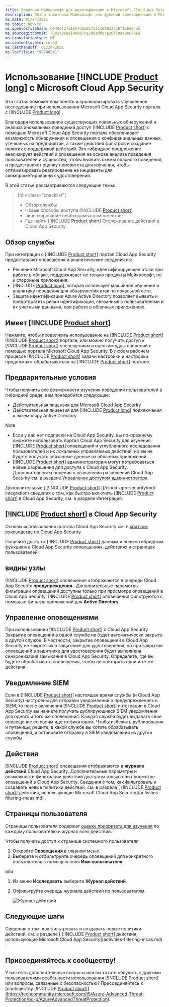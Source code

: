 ```yaml
---
title: Защитник Майкрософт для идентификации в Microsoft Cloud App Security
description: Обзор защитника Майкрософт для функций идентификации в Microsoft Cloud App Security.
ms.date: 01/24/2021
ms.topic: how-to
ms.openlocfilehash: 6040ef27e1657dbe017a31168932536f1cb594cb
ms.sourcegitcommit: 7002c960e1489b7ce2deadd8ce20f70a48a6766a
ms.translationtype: MT
ms.contentlocale: ru-RU
ms.lasthandoff: 01/24/2021
ms.locfileid: "98746941"
---
```

# <a name="using-product-long-with-microsoft-cloud-app-security"></a>Использование [!INCLUDE [Product long](includes/product-long.md)] с Microsoft Cloud App Security

Эта статья поможет вам понять и проанализировать улучшенное исследование при использовании Microsoft Cloud App Security портала с [!INCLUDE [Product long](includes/product-long.md)] .

Благодаря использованию существующих локальных обнаружений и анализа аномальных поведений доступ [!INCLUDE [Product short](includes/product-short.md)] с помощью Microsoft Cloud App Security портала обеспечивает возможность обнаружения и оповещения о конфиденциальных данных, утечканых на предприятии, а также действия фильтров и создание политик с поддержкой действий. Это гибридное предложение анализирует действия и оповещения на основе анализа поведения пользователей и сущностей, чтобы выявить схемы опасного поведения, и предоставляет оценку приоритета для изучения, чтобы оптимизировать реагирование на инциденты для скомпрометированных удостоверений.

В этой статье рассматриваются следующие темы:

> [!div class="checklist"]
>
> - Обзор службы
> - Новые способы доступа [!INCLUDE [Product short](includes/product-short.md)]
> - лицензирование необходимых компонентов;
> - Где найти [!INCLUDE [Product short](includes/product-short.md)] Отслеживание действий в Cloud App Security

## <a name="service-overview"></a>Обзор службы

При интеграции с [!INCLUDE [Product short](includes/product-short.md)] портал Cloud App Security предоставляет оповещения и аналитические сведения из:

- Решение Microsoft Cloud App Security, идентифицирующее атаки при работе в облаке, поддерживает не только продукты Майкрософт, но и сторонние приложения.
- [!INCLUDE [Product long](includes/product-long.md)], которая использует машинное обучение и аналитику поведения для обнаружения атак по локальной сети.
- Защита идентификации Azure Active Directory позволяет выявить и предотвратить риски идентификации, связанные с пользователями и их учетными данными, при работе в облачных приложениях.

## <a name="access-product-short"></a>Имеет [!INCLUDE [Product short](includes/product-short.md)]

Нажмите, чтобы продолжить использование на [!INCLUDE [Product short](includes/product-short.md)] [!INCLUDE [Product short](includes/product-short.md)] портале, или можно получить доступ к [!INCLUDE [Product short](includes/product-short.md)] оповещениям и оценкам удостоверений с помощью портала Microsoft Cloud App Security. В любом рабочем процессе [!INCLUDE [Product short](includes/product-short.md)] задачи настройки и настройки продолжают обрабатываться на [!INCLUDE [Product short](includes/product-short.md)] портале.

## <a name="prerequisites"></a>Предварительные условия

Чтобы получить все возможности изучения поведения пользователей в гибридной среде, вам понадобится следующее:

- Действительная лицензия для Microsoft Cloud App Security
- Действительная лицензия для [!INCLUDE [Product long](includes/product-long.md)] подключения к экземпляру Active Directory

>[!NOTE]
>
> - Если у вас нет подписки на Cloud App Security, вы по-прежнему сможете использовать портал Cloud App Security для изучения [!INCLUDE [Product short](includes/product-short.md)] оповещений и углубленного исследования пользователей и их локальных управляемых действий, но вы не будете получать связанные данные из облачных приложений.
> - [!INCLUDE [Product short](includes/product-short.md)] администраторам могут потребоваться новые разрешения для доступа к Cloud App Security. Дополнительные сведения о назначении разрешений Cloud App Security см. в разделе [Управление доступом администратора](/cloud-app-security/manage-admins).

Дополнительные [ [!INCLUDE [Product short](includes/product-short.md)] ](/cloud-app-security/mdi-integration) сведения о том, как быстро включить [!INCLUDE [Product short](includes/product-short.md)] в Cloud App Security, см. в разделе Интеграция.

## <a name="product-short-in-cloud-app-security"></a>[!INCLUDE [Product short](includes/product-short.md)] в Cloud App Security

Основы использования портала Cloud App Security см. в [кратком руководстве по Cloud App Security](/cloud-app-security/getting-started-with-cloud-app-security).

Получите доступ к [!INCLUDE [Product short](includes/product-short.md)] данным и новым гибридным функциям в Cloud App Security оповещениях, действиях и страницах пользователей.

## <a name="alerts"></a>видны узлы

[!INCLUDE [Product short](includes/product-short.md)] оповещения отображаются в очереди Cloud App Security **предупреждения** . Дополнительные параметры фильтрации оповещений доступны только при просмотре оповещений в Cloud App Security. [!INCLUDE [Product short](includes/product-short.md)] оповещения фильтруются с помощью фильтра приложений для **Active Directory**.

## <a name="alert-management"></a>Управление оповещениями

При использовании [!INCLUDE [Product short](includes/product-short.md)] с Cloud App Security Закрытие оповещений в одной службе не будет автоматически закрыто в другой службе. В частности, закрытие оповещений в Cloud App Security не закроет их в защитнике для удостоверения, но при закрытии оповещений в защитнике для удостоверения будет выполнена синхронизация замыкания в Cloud App Security. Определите, где вы будете обрабатывать оповещения, чтобы не повторять одни и те же действия.

## <a name="siem-notification"></a>Уведомление SIEM

Если в [!INCLUDE [Product short](includes/product-short.md)] настоящее время службы (и Cloud App Security) настроены для отправки уведомлений о предупреждениях в SIEM, то после включения [!INCLUDE [Product short](includes/product-short.md)] интеграции в Cloud App Security вы начнете получать дублирующиеся SIEM уведомления для одного и того же оповещения. Каждая служба будет выдавать свое оповещение со своим идентификатором. Чтобы избежать дублирования и путаницы, решите, в какой службе вы хотите обрабатывать оповещения, и остановите отправку в SIEM уведомлений из другой службы.

## <a name="activities"></a>Действия

[!INCLUDE [Product short](includes/product-short.md)] оповещения отображаются в **журнале действий** Cloud App Security. Дополнительные параметры и возможности фильтрации действий доступны только при просмотре оповещений в Cloud App Security. Сведения о том, как фильтровать и создавать новые политики действий, см. в разделе [ [!INCLUDE [Product short](includes/product-short.md)] действия, использующие Microsoft Cloud App Security](activities-filtering-mcas.md) .

## <a name="user-pages"></a>Страницы пользователя

Страницы пользователя содержат [оценку приоритета для изучения](/cloud-app-security/tutorial-ueba) по каждому пользователю и журнал всех действий.

Чтобы получить доступ к странице системного пользователя:

1. Откройте **Оповещения** в главном меню.
1. Выберите и отфильтруйте очередь оповещений для конкретного пользователя с помощью поля **Имя пользователя**.

 или

1. Из меню **Исследовать** выберите **Журнал действий**.
1. Отфильтруйте очередь журнала действий по пользователям.

    ![Журнал действий](media/mcas-activity-filter.png)

## <a name="next-steps"></a>Следующие шаги

Сведения о том, как фильтровать и создавать новые политики действий, см. в разделе [ [!INCLUDE [Product short](includes/product-short.md)] действия, использующие Microsoft Cloud App Security](activities-filtering-mcas.md) .

## <a name="join-the-community"></a>Присоединяйтесь к сообществу!

У вас есть дополнительные вопросы или вы хотите обсудить с другими пользователями особенности использования [!INCLUDE [Product short](includes/product-short.md)] или вопросы, связанные с безопасностью? Присоединяйтесь к [сообществу [!INCLUDE [Product short](includes/product-short.md)]](https://techcommunity.microsoft.com/t5/Azure-Advanced-Threat-Protection/bd-p/AzureAdvancedThreatProtection).
